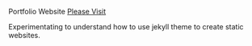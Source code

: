 Portfolio Website
[Please Visit](https://aceee-dev.github.io/)

Experimentating to understand how to use jekyll theme to create static websites.
